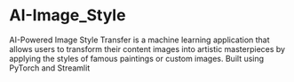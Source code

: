 # AI-Image_Style
AI-Powered Image Style Transfer is a machine learning application that allows users to transform their content images into artistic masterpieces by applying the styles of famous paintings or custom images. Built using PyTorch and Streamlit
